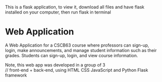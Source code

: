 This is a flask application,
to view it, download all files and have flask installed on your computer,
then run flask in terminal 

# Web Application
A Web Application for a CSCB63 course where professors can sign-up, login, make announcements, and manage student information such as their grades. Students can sign-up, login, and view course information.

Note, this web app was developed in a group of 3 <br>
// front-end + back-end, using HTML CSS JavaScript and Python Flask framework

